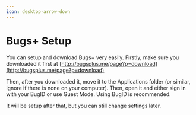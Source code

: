 ```yaml
---
icon: desktop-arrow-down
---
```


# Bugs+ Setup

You can setup and download Bugs+ very easily. Firstly, make sure you downloaded it first at [http://bugsplus.me/page?p=download](http://bugsplus.me/page?p=download)

Then, after you downloaded it, move it to the Applications folder (or similar, ignore if there is none on your computer). Then, open it and either sign in with your BugID or use Guest Mode. Using BugID is recommended.

It will be setup after that, but you can still change settings later.
